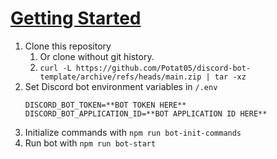 
# [Getting Started](/docs/GettingStarted.md)

1. Clone this repository
    1. Or clone without git history.
    2. `curl -L https://github.com/Potat05/discord-bot-template/archive/refs/heads/main.zip | tar -xz`
2. Set Discord bot environment variables in `/.env`
    ```env
    DISCORD_BOT_TOKEN=**BOT TOKEN HERE**
    DISCORD_BOT_APPLICATION_ID=**BOT APPLICATION ID HERE**
    ```
3. Initialize commands with `npm run bot-init-commands`
4. Run bot with `npm run bot-start`
